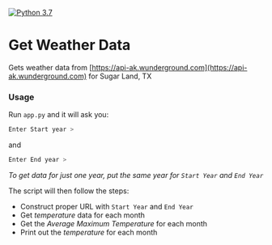 [![Python 3.7](https://img.shields.io/badge/Python-3.6-blue.svg)](https://www.python.org/downloads/release/python-374/)

# Get Weather Data
Gets weather data from [https://api-ak.wunderground.com](https://api-ak.wunderground.com) for Sugar Land, TX


### Usage

Run `app.py` and it will ask you:
 
```sh
Enter Start year > 
```
and
```sh
Enter End year > 
```

*To get data for just one year, put the same year for `Start Year` and `End Year`*

The script will then follow the steps:
- Construct proper URL with `Start Year` and `End Year`
- Get *temperature* data for each month
- Get the *Average Maximum Temperature* for each month
- Print out the *temperature* for each month